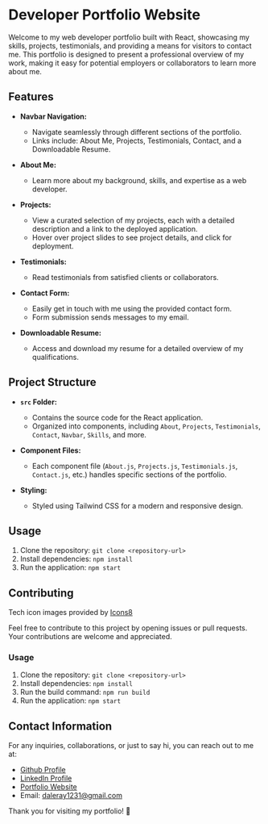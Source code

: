 # Developer Portfolio Website

Welcome to my web developer portfolio built with React, showcasing my skills, projects, testimonials, and providing a means for visitors to contact me. This portfolio is designed to present a professional overview of my work, making it easy for potential employers or collaborators to learn more about me.

## Features

- **Navbar Navigation:**
  - Navigate seamlessly through different sections of the portfolio.
  - Links include: About Me, Projects, Testimonials, Contact, and a Downloadable Resume.

- **About Me:**
  - Learn more about my background, skills, and expertise as a web developer.

- **Projects:**
  - View a curated selection of my projects, each with a detailed description and a link to the deployed application.
  - Hover over project slides to see project details, and click for deployment.

- **Testimonials:**
  - Read testimonials from satisfied clients or collaborators.

- **Contact Form:**
  - Easily get in touch with me using the provided contact form.
  - Form submission sends messages to my email.

- **Downloadable Resume:**
  - Access and download my resume for a detailed overview of my qualifications.

## Project Structure

- **`src` Folder:**
  - Contains the source code for the React application.
  - Organized into components, including `About`, `Projects`, `Testimonials`, `Contact`, `Navbar`, `Skills`, and more.

- **Component Files:**
  - Each component file (`About.js`, `Projects.js`, `Testimonials.js`, `Contact.js`, etc.) handles specific sections of the portfolio.

- **Styling:**
  - Styled using Tailwind CSS for a modern and responsive design.

## Usage

1. Clone the repository: `git clone <repository-url>`
2. Install dependencies: `npm install`
3. Run the application: `npm start`

## Contributing

Tech icon images provided by <a target="_blank" href="https://icons8.com">Icons8</a>

Feel free to contribute to this project by opening issues or pull requests. Your contributions are welcome and appreciated.

### Usage

1. Clone the repository: `git clone <repository-url>`
2. Install dependencies: `npm install`
3. Run the build command: `npm run build`
4. Run the application: `npm start`

## Contact Information

For any inquiries, collaborations, or just to say hi, you can reach out to me at:

- [Github Profile](https://github.com/Daleray1231)
- [LinkedIn Profile](https://www.linkedin.com/in/dale-haynie-3b66142a7/)
- [Portfolio Website](https://daleray.netlify.app/)
- Email: daleray1231@gmail.com

Thank you for visiting my portfolio! 🚀
